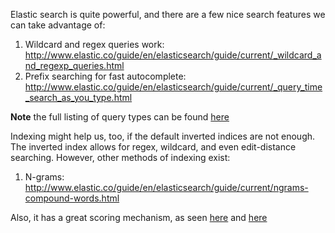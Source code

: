 Elastic search is quite powerful, and there are a few nice search features we can take advantage of:

1. Wildcard and regex queries work: http://www.elastic.co/guide/en/elasticsearch/guide/current/_wildcard_and_regexp_queries.html
2. Prefix searching for fast autocomplete: http://www.elastic.co/guide/en/elasticsearch/guide/current/_query_time_search_as_you_type.html

**Note** the full listing of query types can be found [here](http://www.elastic.co/guide/en/elasticsearch/reference/current/query-dsl-queries.html)

Indexing might help us, too, if the default inverted indices are not enough.  The inverted index allows for regex, wildcard, and even edit-distance searching.  However, other methods of indexing exist:

1. N-grams: http://www.elastic.co/guide/en/elasticsearch/guide/current/ngrams-compound-words.html

Also, it has a great scoring mechanism, as seen [here](http://www.elastic.co/guide/en/elasticsearch/guide/current/scoring-theory.html) and [here](http://www.elastic.co/guide/en/elasticsearch/guide/current/practical-scoring-function.html)